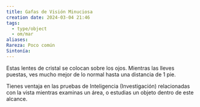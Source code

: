 ```yaml
---
title: Gafas de Visión Minuciosa
creation date: 2024-03-04 21:46
tags:
  - type/object
  - om/mar
aliases: 
Rareza: Poco común
Sintonía:
---
```

Estas lentes de cristal se colocan sobre los ojos. Mientras las lleves puestas, ves mucho mejor de lo normal hasta una distancia de 1 pie.

Tienes ventaja en las pruebas de Inteligencia (Investigación) relacionadas con la vista mientras examinas un área, o estudias un objeto dentro de este alcance.
